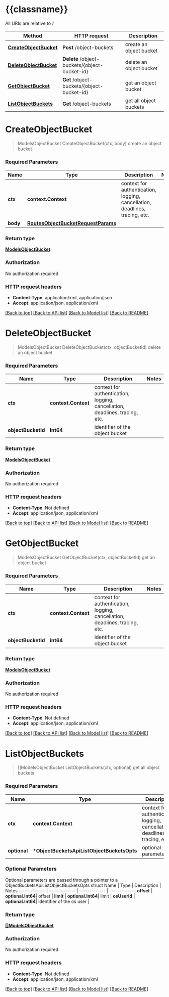 # {{classname}}

All URIs are relative to */*

Method | HTTP request | Description
------------- | ------------- | -------------
[**CreateObjectBucket**](ObjectBucketsApi.md#CreateObjectBucket) | **Post** /object-buckets | create an object bucket
[**DeleteObjectBucket**](ObjectBucketsApi.md#DeleteObjectBucket) | **Delete** /object-buckets/{object-bucket-id} | delete an object bucket
[**GetObjectBucket**](ObjectBucketsApi.md#GetObjectBucket) | **Get** /object-buckets/{object-bucket-id} | get an object bucket
[**ListObjectBuckets**](ObjectBucketsApi.md#ListObjectBuckets) | **Get** /object-buckets | get all object buckets

# **CreateObjectBucket**
> ModelsObjectBucket CreateObjectBucket(ctx, body)
create an object bucket

### Required Parameters

Name | Type | Description  | Notes
------------- | ------------- | ------------- | -------------
 **ctx** | **context.Context** | context for authentication, logging, cancellation, deadlines, tracing, etc.
  **body** | [**RoutesObjectBucketRequestParams**](RoutesObjectBucketRequestParams.md)|  | 

### Return type

[**ModelsObjectBucket**](models.ObjectBucket.md)

### Authorization

No authorization required

### HTTP request headers

 - **Content-Type**: application/xml, application/json
 - **Accept**: application/json, application/xml

[[Back to top]](#) [[Back to API list]](../README.md#documentation-for-api-endpoints) [[Back to Model list]](../README.md#documentation-for-models) [[Back to README]](../README.md)

# **DeleteObjectBucket**
> ModelsObjectBucket DeleteObjectBucket(ctx, objectBucketId)
delete an object bucket

### Required Parameters

Name | Type | Description  | Notes
------------- | ------------- | ------------- | -------------
 **ctx** | **context.Context** | context for authentication, logging, cancellation, deadlines, tracing, etc.
  **objectBucketId** | **int64**| identifier of the object bucket | 

### Return type

[**ModelsObjectBucket**](models.ObjectBucket.md)

### Authorization

No authorization required

### HTTP request headers

 - **Content-Type**: Not defined
 - **Accept**: application/json, application/xml

[[Back to top]](#) [[Back to API list]](../README.md#documentation-for-api-endpoints) [[Back to Model list]](../README.md#documentation-for-models) [[Back to README]](../README.md)

# **GetObjectBucket**
> ModelsObjectBucket GetObjectBucket(ctx, objectBucketId)
get an object bucket

### Required Parameters

Name | Type | Description  | Notes
------------- | ------------- | ------------- | -------------
 **ctx** | **context.Context** | context for authentication, logging, cancellation, deadlines, tracing, etc.
  **objectBucketId** | **int64**| identifier of the object bucket | 

### Return type

[**ModelsObjectBucket**](models.ObjectBucket.md)

### Authorization

No authorization required

### HTTP request headers

 - **Content-Type**: Not defined
 - **Accept**: application/json, application/xml

[[Back to top]](#) [[Back to API list]](../README.md#documentation-for-api-endpoints) [[Back to Model list]](../README.md#documentation-for-models) [[Back to README]](../README.md)

# **ListObjectBuckets**
> []ModelsObjectBucket ListObjectBuckets(ctx, optional)
get all object buckets

### Required Parameters

Name | Type | Description  | Notes
------------- | ------------- | ------------- | -------------
 **ctx** | **context.Context** | context for authentication, logging, cancellation, deadlines, tracing, etc.
 **optional** | ***ObjectBucketsApiListObjectBucketsOpts** | optional parameters | nil if no parameters

### Optional Parameters
Optional parameters are passed through a pointer to a ObjectBucketsApiListObjectBucketsOpts struct
Name | Type | Description  | Notes
------------- | ------------- | ------------- | -------------
 **offset** | **optional.Int64**| offset | 
 **limit** | **optional.Int64**| limit | 
 **osUserId** | **optional.Int64**| identifier of the os user | 

### Return type

[**[]ModelsObjectBucket**](*models.ObjectBucket.md)

### Authorization

No authorization required

### HTTP request headers

 - **Content-Type**: Not defined
 - **Accept**: application/json, application/xml

[[Back to top]](#) [[Back to API list]](../README.md#documentation-for-api-endpoints) [[Back to Model list]](../README.md#documentation-for-models) [[Back to README]](../README.md)

